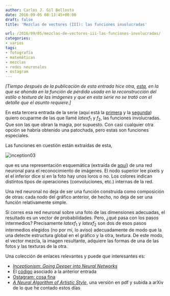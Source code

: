 ```yaml
---
author: Carlos J. Gil Bellosta
date: 2016-09-05 08:13:45+00:00
draft: false
title: 'Mezclas de vectores (III): las funciones involucradas'

url: /2016/09/05/mezclas-de-vectores-iii-las-funciones-involucradas/
categories:
- varios
tags:
- fotografía
- matemáticas
- mezclas
- redes neuronales
- ostagram
---
```


_[Tiempo después de la publicación de esta entrada hice otra, [esta](https://www.datanalytics.com/2022/07/12/transferencia-estilo-rrnn/), en la que se ahonda en la función de pérdida usada en la reconstrucción del estilo o textura de las imágenes y que en esta serie no se trató con el detalle que el asunto requiere.]_

En esta tercera entrada de la serie (aquí está la [primera](https://www.datanalytics.com/2016/09/01/mezclas-de-vectores-i-casi-todas-las-matematicas-de-la-cosa/) y la [segunda](https://www.datanalytics.com/2016/09/02/mezclas-de-vectores-ii-un-caso-de-uso/)) quiero ocuparme de las que llamé $latex f_1$ y $f_2$, las funciones involucradas. Que son las que obran la magia, por supuesto. Con casi cualquier otra opción se habría obtenido una patochada, pero estas son funciones especiales.

Las funciones en cuestión están extraídas de esta,

![inception03](/wp-uploads/2016/09/inception03.png#center)

que es una representación esquemática (extraída de [aquí](https://research.googleblog.com/2016/03/train-your-own-image-classifier-with.html)) de una red neuronal para el reconocimiento de imágenes. El nodo superior lee píxels y el el inferior dice si en la foto hay unos loros o no. Los colores indican distintos tipos de operaciones (convoluciones, etc.) internas de la red.

Una red neuronal no deja de ser una función construida como composición de otras: cada nodo del gráfico anterior, de hecho, no deja de ser una función relativamente simple.

Si corres esa red neuronal sobre una foto de las dimensiones adecuadas, el resultado es un vector de probabilidades. Pero, ¿qué pasa con los pasos intermedios? Precisamente $latex f_1$ y $latex f_2$ son dos de esos pasos intermedios elegidos (no por mí, lo aviso) adecuadamente de modo que la una detecte estructura global en el gráfico y la otra, textura. De este modo, el vector mezcla, la imagen resultante, adquiere las formas de una de las fotos y las texturas de la otra.

Una colección de enlaces relevantes y puede que interesantes es:

* [_Inceptionism: Going Deeper into Neural Networks_](https://research.googleblog.com/2015/06/inceptionism-going-deeper-into-neural.html)
* El [código](https://github.com/google/deepdream) asociado a la anterior entrada
* [Ostagram: cosa fina](http://www.ostagram.ru/)
* [_A Neural Algorithm of Artistic Style_](https://arxiv.org/abs/1508.06576), una versión en pdf y subida a arXiv de lo que he contado estos días

